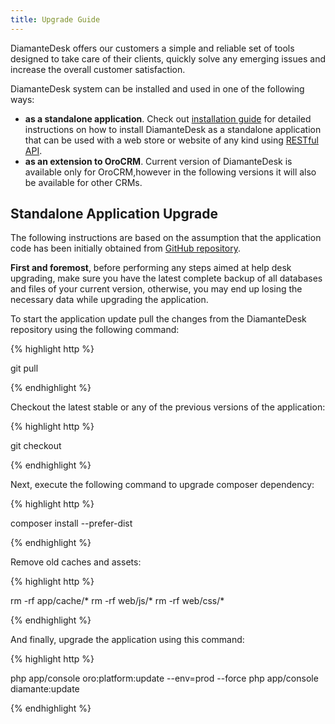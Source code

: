 ```yaml
---
title: Upgrade Guide
---
```


DiamanteDesk offers our customers a simple and reliable  set of tools designed to take care of their clients, quickly solve any emerging issues and increase the overall customer satisfaction.

DiamanteDesk system can be installed and used in one of the following ways:

* **as a standalone application**. Check out [installation guide](index.md) for detailed instructions on how to install DiamanteDesk as a standalone application that can be used with a web store or website of any kind using [RESTful API](../developer-guide/restful-api-guide.md). 
* **as an extension to OroCRM**. Current version of DiamanteDesk is available only for OroCRM,however in the following versions it will also be available for other CRMs.

## Standalone Application Upgrade

The following instructions are based on the assumption that the application code has been initially obtained from [GitHub repository](https://github.com/eltrino/diamantedesk-application).

**First and foremost**, before performing any steps aimed at help desk upgrading, make sure you have the latest complete backup of all databases and files of your current version, otherwise, you may end up losing the necessary data while upgrading the application.

To start the application update pull the changes from the DiamanteDesk repository using the following command:

{% highlight http %}

git pull

{% endhighlight %}

Checkout the latest stable or any of the previous versions of the application:

{% highlight http %}

git checkout <VERSION TO UPGRADE> 

{% endhighlight %}

Next, execute the following command to upgrade composer dependency:

{% highlight http %}

composer install --prefer-dist

{% endhighlight %}

Remove old caches and assets:

{% highlight http %}

rm -rf app/cache/*
rm -rf web/js/*
rm -rf web/css/*

{% endhighlight %}

And finally, upgrade the application using this command:

{% highlight http %}

php app/console oro:platform:update --env=prod --force
php app/console diamante:update

{% endhighlight %}